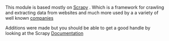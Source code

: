 This module is based mostly  on [Scrapy](http://scrapy.org/) .   Which is a framework for crawling and extracting data from websites and much more used by a  a variety of well known [companies](http://scrapy.org/companies/)


Additions were made but you should be able to get a good handle by looking at the Scrapy [Documentation](http://doc.scrapy.org/en/0.24/intro/overview.html)


